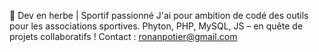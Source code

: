 🏉 Dev en herbe | Sportif passionné
J'ai pour ambition de codé des outils pour les associations sportives. Phyton, PHP, MySQL, JS – en quête de projets collaboratifs !
Contact : ronanpotier@gmail.com

<!---
Ronan-ptr/Ronan-ptr is a ✨ special ✨ repository because its `README.md` (this file) appears on your GitHub profile.
You can click the Preview link to take a look at your changes.
--->
